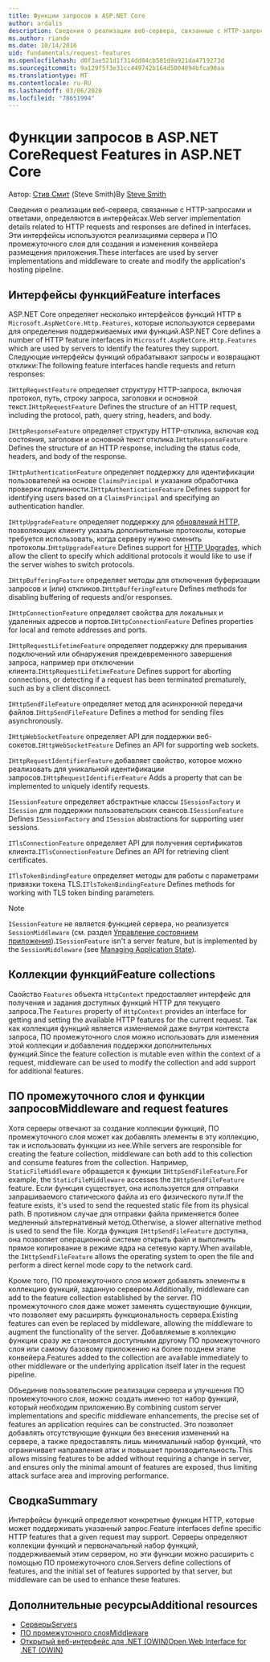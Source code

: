 ```yaml
---
title: Функции запросов в ASP.NET Core
author: ardalis
description: Сведения о реализации веб-сервера, связанные с HTTP-запросами и откликами, определяемые в интерфейсах для ASP.NET Core.
ms.author: riande
ms.date: 10/14/2016
uid: fundamentals/request-features
ms.openlocfilehash: d0f3ae521d1f314dd04cb581d9a921da4719273d
ms.sourcegitcommit: 9a129f5f3e31cc449742b164d5004894bfca90aa
ms.translationtype: MT
ms.contentlocale: ru-RU
ms.lasthandoff: 03/06/2020
ms.locfileid: "78651994"
---
```

# <a name="request-features-in-aspnet-core"></a><span data-ttu-id="17fd5-103">Функции запросов в ASP.NET Core</span><span class="sxs-lookup"><span data-stu-id="17fd5-103">Request Features in ASP.NET Core</span></span>

<span data-ttu-id="17fd5-104">Автор: [Стив Смит](https://ardalis.com/) (Steve Smith)</span><span class="sxs-lookup"><span data-stu-id="17fd5-104">By [Steve Smith](https://ardalis.com/)</span></span>

<span data-ttu-id="17fd5-105">Сведения о реализации веб-сервера, связанные с HTTP-запросами и ответами, определяются в интерфейсах.</span><span class="sxs-lookup"><span data-stu-id="17fd5-105">Web server implementation details related to HTTP requests and responses are defined in interfaces.</span></span> <span data-ttu-id="17fd5-106">Эти интерфейсы используются реализациями сервера и ПО промежуточного слоя для создания и изменения конвейера размещения приложения.</span><span class="sxs-lookup"><span data-stu-id="17fd5-106">These interfaces are used by server implementations and middleware to create and modify the application's hosting pipeline.</span></span>

## <a name="feature-interfaces"></a><span data-ttu-id="17fd5-107">Интерфейсы функций</span><span class="sxs-lookup"><span data-stu-id="17fd5-107">Feature interfaces</span></span>

<span data-ttu-id="17fd5-108">ASP.NET Core определяет несколько интерфейсов функций HTTP в `Microsoft.AspNetCore.Http.Features`, которые используются серверами для определения поддерживаемых ими функций.</span><span class="sxs-lookup"><span data-stu-id="17fd5-108">ASP.NET Core defines a number of HTTP feature interfaces in `Microsoft.AspNetCore.Http.Features` which are used by servers to identify the features they support.</span></span> <span data-ttu-id="17fd5-109">Следующие интерфейсы функций обрабатывают запросы и возвращают отклики:</span><span class="sxs-lookup"><span data-stu-id="17fd5-109">The following feature interfaces handle requests and return responses:</span></span>

<span data-ttu-id="17fd5-110">`IHttpRequestFeature` определяет структуру HTTP-запроса, включая протокол, путь, строку запроса, заголовки и основной текст.</span><span class="sxs-lookup"><span data-stu-id="17fd5-110">`IHttpRequestFeature` Defines the structure of an HTTP request, including the protocol, path, query string, headers, and body.</span></span>

<span data-ttu-id="17fd5-111">`IHttpResponseFeature` определяет структуру HTTP-отклика, включая код состояния, заголовки и основной текст отклика.</span><span class="sxs-lookup"><span data-stu-id="17fd5-111">`IHttpResponseFeature` Defines the structure of an HTTP response, including the status code, headers, and body of the response.</span></span>

<span data-ttu-id="17fd5-112">`IHttpAuthenticationFeature` определяет поддержку для идентификации пользователей на основе `ClaimsPrincipal` и указания обработчика проверки подлинности.</span><span class="sxs-lookup"><span data-stu-id="17fd5-112">`IHttpAuthenticationFeature` Defines support for identifying users based on a `ClaimsPrincipal` and specifying an authentication handler.</span></span>

<span data-ttu-id="17fd5-113">`IHttpUpgradeFeature` определяет поддержку для [обновлений HTTP](https://tools.ietf.org/html/rfc2616.html#section-14.42), позволяющих клиенту указать дополнительные протоколы, которые требуется использовать, когда серверу нужно сменить протоколы.</span><span class="sxs-lookup"><span data-stu-id="17fd5-113">`IHttpUpgradeFeature` Defines support for [HTTP Upgrades](https://tools.ietf.org/html/rfc2616.html#section-14.42), which allow the client to specify which additional protocols it would like to use if the server wishes to switch protocols.</span></span>

<span data-ttu-id="17fd5-114">`IHttpBufferingFeature` определяет методы для отключения буферизации запросов и (или) откликов.</span><span class="sxs-lookup"><span data-stu-id="17fd5-114">`IHttpBufferingFeature` Defines methods for disabling buffering of requests and/or responses.</span></span>

<span data-ttu-id="17fd5-115">`IHttpConnectionFeature` определяет свойства для локальных и удаленных адресов и портов.</span><span class="sxs-lookup"><span data-stu-id="17fd5-115">`IHttpConnectionFeature` Defines properties for local and remote addresses and ports.</span></span>

<span data-ttu-id="17fd5-116">`IHttpRequestLifetimeFeature` определяет поддержку для прерывания подключений или обнаружения преждевременного завершения запроса, например при отключении клиента.</span><span class="sxs-lookup"><span data-stu-id="17fd5-116">`IHttpRequestLifetimeFeature` Defines support for aborting connections, or detecting if a request has been terminated prematurely, such as by a client disconnect.</span></span>

<span data-ttu-id="17fd5-117">`IHttpSendFileFeature` определяет метод для асинхронной передачи файлов.</span><span class="sxs-lookup"><span data-stu-id="17fd5-117">`IHttpSendFileFeature` Defines a method for sending files asynchronously.</span></span>

<span data-ttu-id="17fd5-118">`IHttpWebSocketFeature` определяет API для поддержки веб-сокетов.</span><span class="sxs-lookup"><span data-stu-id="17fd5-118">`IHttpWebSocketFeature` Defines an API for supporting web sockets.</span></span>

<span data-ttu-id="17fd5-119">`IHttpRequestIdentifierFeature` добавляет свойство, которое можно реализовать для уникальной идентификации запросов.</span><span class="sxs-lookup"><span data-stu-id="17fd5-119">`IHttpRequestIdentifierFeature` Adds a property that can be implemented to uniquely identify requests.</span></span>

<span data-ttu-id="17fd5-120">`ISessionFeature` определяет абстрактные классы `ISessionFactory` и `ISession` для поддержки пользовательских сеансов.</span><span class="sxs-lookup"><span data-stu-id="17fd5-120">`ISessionFeature` Defines `ISessionFactory` and `ISession` abstractions for supporting user sessions.</span></span>

<span data-ttu-id="17fd5-121">`ITlsConnectionFeature` определяет API для получения сертификатов клиента.</span><span class="sxs-lookup"><span data-stu-id="17fd5-121">`ITlsConnectionFeature` Defines an API for retrieving client certificates.</span></span>

<span data-ttu-id="17fd5-122">`ITlsTokenBindingFeature` определяет методы для работы с параметрами привязки токена TLS.</span><span class="sxs-lookup"><span data-stu-id="17fd5-122">`ITlsTokenBindingFeature` Defines methods for working with TLS token binding parameters.</span></span>

> [!NOTE]
> <span data-ttu-id="17fd5-123">`ISessionFeature` не является функцией сервера, но реализуется `SessionMiddleware` (см. раздел [Управление состоянием приложения](app-state.md)).</span><span class="sxs-lookup"><span data-stu-id="17fd5-123">`ISessionFeature` isn't a server feature, but is implemented by the `SessionMiddleware` (see [Managing Application State](app-state.md)).</span></span>

## <a name="feature-collections"></a><span data-ttu-id="17fd5-124">Коллекции функций</span><span class="sxs-lookup"><span data-stu-id="17fd5-124">Feature collections</span></span>

<span data-ttu-id="17fd5-125">Свойство `Features` объекта `HttpContext` предоставляет интерфейс для получения и задания доступных функций HTTP для текущего запроса.</span><span class="sxs-lookup"><span data-stu-id="17fd5-125">The `Features` property of `HttpContext` provides an interface for getting and setting the available HTTP features for the current request.</span></span> <span data-ttu-id="17fd5-126">Так как коллекция функций является изменяемой даже внутри контекста запроса, ПО промежуточного слоя можно использовать для изменения этой коллекции и добавления поддержки дополнительных функций.</span><span class="sxs-lookup"><span data-stu-id="17fd5-126">Since the feature collection is mutable even within the context of a request, middleware can be used to modify the collection and add support for additional features.</span></span>

## <a name="middleware-and-request-features"></a><span data-ttu-id="17fd5-127">ПО промежуточного слоя и функции запросов</span><span class="sxs-lookup"><span data-stu-id="17fd5-127">Middleware and request features</span></span>

<span data-ttu-id="17fd5-128">Хотя серверы отвечают за создание коллекции функций, ПО промежуточного слоя может как добавлять элементы в эту коллекцию, так и использовать функции из нее.</span><span class="sxs-lookup"><span data-stu-id="17fd5-128">While servers are responsible for creating the feature collection, middleware can both add to this collection and consume features from the collection.</span></span> <span data-ttu-id="17fd5-129">Например, `StaticFileMiddleware` обращается к функции `IHttpSendFileFeature`.</span><span class="sxs-lookup"><span data-stu-id="17fd5-129">For example, the `StaticFileMiddleware` accesses the `IHttpSendFileFeature` feature.</span></span> <span data-ttu-id="17fd5-130">Если функция существует, она используется для отправки запрашиваемого статического файла из его физического пути.</span><span class="sxs-lookup"><span data-stu-id="17fd5-130">If the feature exists, it's used to send the requested static file from its physical path.</span></span> <span data-ttu-id="17fd5-131">В противном случае для отправки файла применяется более медленный альтернативный метод.</span><span class="sxs-lookup"><span data-stu-id="17fd5-131">Otherwise, a slower alternative method is used to send the file.</span></span> <span data-ttu-id="17fd5-132">Когда функция `IHttpSendFileFeature` доступна, она позволяет операционной системе открыть файл и выполнить прямое копирование в режиме ядра на сетевую карту.</span><span class="sxs-lookup"><span data-stu-id="17fd5-132">When available, the `IHttpSendFileFeature` allows the operating system to open the file and perform a direct kernel mode copy to the network card.</span></span>

<span data-ttu-id="17fd5-133">Кроме того, ПО промежуточного слоя может добавлять элементы в коллекцию функций, заданную сервером.</span><span class="sxs-lookup"><span data-stu-id="17fd5-133">Additionally, middleware can add to the feature collection established by the server.</span></span> <span data-ttu-id="17fd5-134">ПО промежуточного слоя даже может заменять существующие функции, что позволяет ему расширять функциональность сервера.</span><span class="sxs-lookup"><span data-stu-id="17fd5-134">Existing features can even be replaced by middleware, allowing the middleware to augment the functionality of the server.</span></span> <span data-ttu-id="17fd5-135">Добавляемые в коллекцию функции сразу же становятся доступными другому ПО промежуточного слоя или самому базовому приложению на более позднем этапе конвейера.</span><span class="sxs-lookup"><span data-stu-id="17fd5-135">Features added to the collection are available immediately to other middleware or the underlying application itself later in the request pipeline.</span></span>

<span data-ttu-id="17fd5-136">Объединив пользовательские реализации сервера и улучшения ПО промежуточного слоя, можно создать именно тот набор функций, который необходим приложению.</span><span class="sxs-lookup"><span data-stu-id="17fd5-136">By combining custom server implementations and specific middleware enhancements, the precise set of features an application requires can be constructed.</span></span> <span data-ttu-id="17fd5-137">Это позволяет добавлять отсутствующие функции без внесения изменений на сервере, а также предоставлять лишь минимальный набор функций, что ограничивает направления атак и повышает производительность.</span><span class="sxs-lookup"><span data-stu-id="17fd5-137">This allows missing features to be added without requiring a change in server, and ensures only the minimal amount of features are exposed, thus limiting attack surface area and improving performance.</span></span>

## <a name="summary"></a><span data-ttu-id="17fd5-138">Сводка</span><span class="sxs-lookup"><span data-stu-id="17fd5-138">Summary</span></span>

<span data-ttu-id="17fd5-139">Интерфейсы функций определяют конкретные функции HTTP, которые может поддерживать указанный запрос.</span><span class="sxs-lookup"><span data-stu-id="17fd5-139">Feature interfaces define specific HTTP features that a given request may support.</span></span> <span data-ttu-id="17fd5-140">Серверы определяют коллекции функций и первоначальный набор функций, поддерживаемый этим сервером, но эти функции можно расширить с помощью ПО промежуточного слоя.</span><span class="sxs-lookup"><span data-stu-id="17fd5-140">Servers define collections of features, and the initial set of features supported by that server, but middleware can be used to enhance these features.</span></span>

## <a name="additional-resources"></a><span data-ttu-id="17fd5-141">Дополнительные ресурсы</span><span class="sxs-lookup"><span data-stu-id="17fd5-141">Additional resources</span></span>

* [<span data-ttu-id="17fd5-142">Серверы</span><span class="sxs-lookup"><span data-stu-id="17fd5-142">Servers</span></span>](xref:fundamentals/servers/index)
* [<span data-ttu-id="17fd5-143">ПО промежуточного слоя</span><span class="sxs-lookup"><span data-stu-id="17fd5-143">Middleware</span></span>](xref:fundamentals/middleware/index)
* [<span data-ttu-id="17fd5-144">Открытый веб-интерфейс для .NET (OWIN)</span><span class="sxs-lookup"><span data-stu-id="17fd5-144">Open Web Interface for .NET (OWIN)</span></span>](xref:fundamentals/owin)
